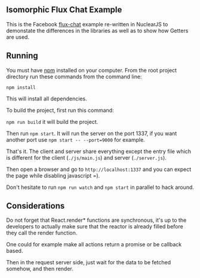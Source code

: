 ## Isomorphic Flux Chat Example

This is the Facebook [flux-chat](https://github.com/facebook/flux/tree/master/examples/flux-chat)
example re-written in NuclearJS to demonstate the differences in the libraries as well as to show how Getters are used.

## Running

You must have [npm](https://www.npmjs.org/) installed on your computer.
From the root project directory run these commands from the command line:

`npm install`

This will install all dependencies.

To build the project, first run this command:

`npm run build` it will build the project.

Then run `npm start`. It will run the server on the port 1337, if you want another port use `npm start -- --port=9000` for example.

That's it. The client and server share everything except the entry file which is different for the client (`./js/main.js`) and server (`./server.js`).

Then open a browser and go to `http://localhost:1337` and you can expect the page while disabling javascript =).

Don't hesitate to run `npm run watch` and `npm start` in parallel to hack around.

## Considerations

Do not forget that React.render* functions are synchronous, it's up to the developers to actually make sure that the reactor is already filled before they call the render function.

One could for example make all actions return a promise or be callback based.

Then in the request server side, just wait for the data to be fetched somehow, and then render.

